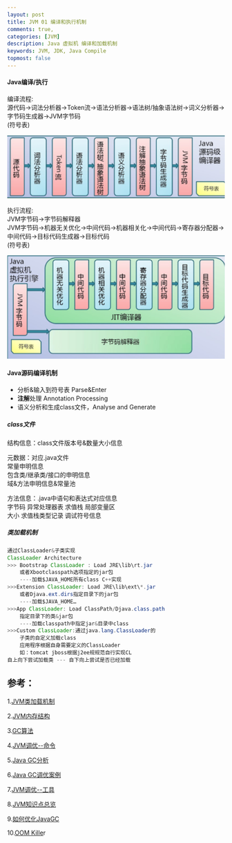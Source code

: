 ```yaml
---
layout: post
title: JVM 01 编译和执行机制
comments: true,
categories: [JVM]
description: Java 虚拟机 编译和加载机制
keywords: JVM, JDK, Java Compile
topmost: false
---
```


#### Java编译/执行

编译流程:    
源代码->词法分析器->Token流->语法分析器->语法树/抽象语法树->词义分析器->字节码生成器->JVM字节码   
(符号表)

![compile](/images/posts/2016-07-10-jvm-compile/compile.png)

执行流程:  
JVM字节码->字节码解释器  
JVM字节码->机器无关优化->中间代码->机器相关化->中间代码->寄存器分配器->中间代码->目标代码生成器->目标代码    
(符号表)

![compile2](/images/posts/2016-07-10-jvm-compile/compile2.png)



#### Java源码编译机制

- 分析&输入到符号表 Parse&Enter
- **注解**处理 Annotation      Processing
- 语义分析和生成class文件，Analyse and Generate

##### class文件

结构信息：class文件版本号&数量大小信息  

元数据：对应.java文件  
常量申明信息  
包含类/继承类/接口的申明信息  
域&方法申明信息&常量池

方法信息：.java中语句和表达式对应信息  
	字节码 异常处理器表 求值栈 局部变量区  
	大小 求值栈类型记录 调试符号信息

##### 类加载机制

```java
通过ClassLoader&子类实现
ClassLoader Architecture
>>> Bootstrap ClassLoader : Load JRE\lib\rt.jar
	或者Xbootclasspath选项指定的jar包
	----加载$JAVA_HOME所有class C++实现
>>>Extension ClassLoader: Load JRE\lib\ext\*.jar
	或者Djava.ext.dirs指定目录下的jar包
	----加载$JAVA_HOME…
>>>App ClassLoader: Load ClassPath/Djava.class.path
	指定目录下的类&jar包
	----加载classpath中指定jar&目录中class
>>>Custom ClassLoader:通过java.lang.ClassLoader的
	子类的自定义加载class
	应用程序根据自身需要定义的ClassLoader
	如：tomcat jboss根据j2ee规规范自行实现CL
自上向下尝试加载类 --- 自下向上尝试是否已经加载
```




## 参考：

1.[JVM类加载机制](http://mp.weixin.qq.com/s/rLooaTOU_NQTJdn28KAUFw) 

2.[JVM内存结构](http://mp.weixin.qq.com/s/li3ISdodGu2EK_Fo_4NJPA) 

3.[GC算法](http://mp.weixin.qq.com/s/olNXcRAT3PTK-hV_ehtmtw) 

4.[JVM调优--命令](http://mp.weixin.qq.com/s/QNr8somjodyvU9dRAQG2oA) 

5.[Java GC分析](http://mp.weixin.qq.com/s/S3PcA2KIzCVB2hJmsbVzyQ) 

6.[Java GC调优案例](http://mp.weixin.qq.com/s/oMZVwg6ypW9QOWal7ioFVA) 

7.[JVM调优--工具](http://mp.weixin.qq.com/s/SsJeaWz4EvZvQkYjc6J6jg) 

8.[JVM知识点总览](http://mp.weixin.qq.com/s/ebg0bT_xBahGV7OAKorBAw) 

9.[如何优化JavaGC ](http://mp.weixin.qq.com/s/ydkEkh_Uc1paftJLKIsm0w)

10.[OOM Kille](http://mp.weixin.qq.com/s/34GVlaYDOdY1OQ9eZs-iXg)r 